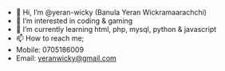 - 👋 Hi, I’m @yeran-wicky (Banula Yeran Wickramaarachchi)
- 👀 I’m interested in coding & gaming
- 🌱 I’m currently learning html, php, mysql, python & javascript
- 📫 How to reach me;
- Mobile: 0705186009
- Email: yeranwicky@gmail.com

<!---
yeran-wicky/yeran-wicky is a ✨ special ✨ repository because its `README.md` (this file) appears on your GitHub profile.
You can click the Preview link to take a look at your changes.
--->
